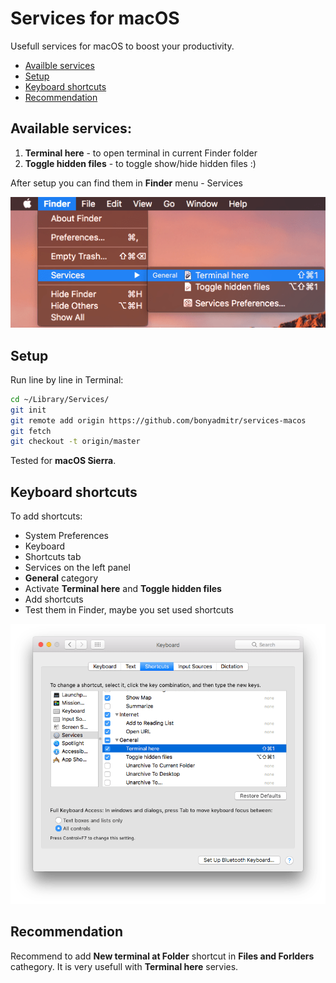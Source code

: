 # Services for macOS

Usefull services for macOS to boost your productivity.

- [Availble services](#availble-services)
- [Setup](#setup)
- [Keyboard shortcuts](#keyboard-shortcuts)
- [Recommendation](#recommendation)

## Available services:

1. **Terminal here** - to open terminal in current Finder folder
1. **Toggle hidden files** -  to toggle show/hide hidden files :)

After setup you can find them in **Finder** menu - Services

![finder_services](Resources/finder_services.png)

## Setup

Run line by line in Terminal:

```bash
cd ~/Library/Services/
git init
git remote add origin https://github.com/bonyadmitr/services-macos
git fetch
git checkout -t origin/master
```

Tested for **macOS Sierra**.

## Keyboard shortcuts

To add shortcuts:

- System Preferences
- Keyboard
- Shortcuts tab
- Services on the left panel
- **General** category
- Activate **Terminal here** and **Toggle hidden files**
- Add shortcuts
- Test them in Finder, maybe you set used shortcuts

![settings_shortcuts](Resources/settings_shortcuts.png)

## Recommendation

Recommend to add **New terminal at Folder** shortcut in **Files and Forlders** cathegory. It is very usefull with **Terminal here** servies.
